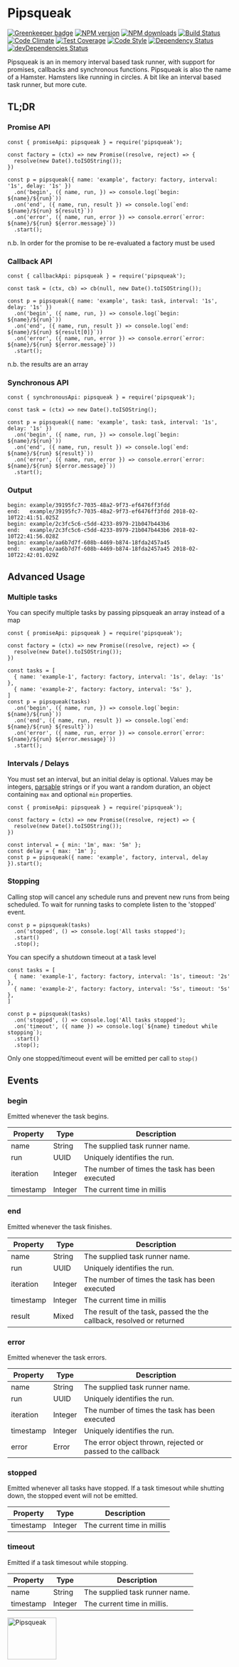 # Pipsqueak

[![Greenkeeper badge](https://badges.greenkeeper.io/cressie176/pipsqueak.svg)](https://greenkeeper.io/)
[![NPM version](https://img.shields.io/npm/v/pipsqueak.svg?style=flat-square)](https://www.npmjs.com/package/pipsqueak)
[![NPM downloads](https://img.shields.io/npm/dm/pipsqueak.svg?style=flat-square)](https://www.npmjs.com/package/pipsqueak)
[![Build Status](https://img.shields.io/travis/cressie176/pipsqueak/master.svg)](https://travis-ci.org/cressie176/pipsqueak)
[![Code Climate](https://codeclimate.com/github/cressie176/pipsqueak/badges/gpa.svg)](https://codeclimate.com/github/cressie176/pipsqueak)
[![Test Coverage](https://codeclimate.com/github/cressie176/pipsqueak/badges/coverage.svg)](https://codeclimate.com/github/cressie176/pipsqueak/coverage)
[![Code Style](https://img.shields.io/badge/code%20style-imperative-brightgreen.svg)](https://github.com/cressie176/eslint-config-imperative)
[![Dependency Status](https://david-dm.org/cressie176/pipsqueak.svg)](https://david-dm.org/cressie176/pipsqueak)
[![devDependencies Status](https://david-dm.org/cressie176/pipsqueak/dev-status.svg)](https://david-dm.org/cressie176/pipsqueak?type=dev)

Pipsqueak is an in memory interval based task runner, with support for promises, callbacks and synchronous functions. Pipsqueak is also the name of a Hamster. Hamsters like running in circles. A bit like an interval based task runner, but more cute.

## TL;DR
###  Promise API
```
const { promiseApi: pipsqueak } = require('pipsqueak');

const factory = (ctx) => new Promise((resolve, reject) => {
  resolve(new Date().toISOString());
})

const p = pipsqueak({ name: 'example', factory: factory, interval: '1s', delay: '1s' })
  .on('begin', ({ name, run, }) => console.log(`begin: ${name}/${run}`))
  .on('end', ({ name, run, result }) => console.log(`end:   ${name}/${run} ${result}`))
  .on('error', ({ name, run, error }) => console.error(`error: ${name}/${run} ${error.message}`))
  .start();
```
n.b. In order for the promise to be re-evaluated a factory must be used
### Callback API
```
const { callbackApi: pipsqueak } = require('pipsqueak');

const task = (ctx, cb) => cb(null, new Date().toISOString());

const p = pipsqueak({ name: 'example', task: task, interval: '1s', delay: '1s' })
  .on('begin', ({ name, run, }) => console.log(`begin: ${name}/${run}`))
  .on('end', ({ name, run, result }) => console.log(`end:   ${name}/${run} ${result[0]}`))
  .on('error', ({ name, run, error }) => console.error(`error: ${name}/${run} ${error.message}`))
  .start();
```
n.b. the results are an array
### Synchronous API
```
const { synchronousApi: pipsqueak } = require('pipsqueak');

const task = (ctx) => new Date().toISOString();

const p = pipsqueak({ name: 'example', task: task, interval: '1s', delay: '1s' })
  .on('begin', ({ name, run, }) => console.log(`begin: ${name}/${run}`))
  .on('end', ({ name, run, result }) => console.log(`end:   ${name}/${run} ${result}`))
  .on('error', ({ name, run, error }) => console.error(`error: ${name}/${run} ${error.message}`))
  .start();
```
### Output
```
begin: example/39195fc7-7035-48a2-9f73-ef6476ff3fdd
end:   example/39195fc7-7035-48a2-9f73-ef6476ff3fdd 2018-02-10T22:41:51.025Z
begin: example/2c3fc5c6-c5dd-4233-8979-21b047b443b6
end:   example/2c3fc5c6-c5dd-4233-8979-21b047b443b6 2018-02-10T22:41:56.028Z
begin: example/aa6b7d7f-608b-4469-b874-18fda2457a45
end:   example/aa6b7d7f-608b-4469-b874-18fda2457a45 2018-02-10T22:42:01.029Z
```

## Advanced Usage

### Multiple tasks
You can specify multiple tasks by passing pipsqueak an array instead of a map
```
const { promiseApi: pipsqueak } = require('pipsqueak');

const factory = (ctx) => new Promise((resolve, reject) => {
  resolve(new Date().toISOString());
})

const tasks = [
  { name: 'example-1', factory: factory, interval: '1s', delay: '1s' },
  { name: 'example-2', factory: factory, interval: '5s' },
]
const p = pipsqueak(tasks)
  .on('begin', ({ name, run, }) => console.log(`begin: ${name}/${run}`))
  .on('end', ({ name, run, result }) => console.log(`end:   ${name}/${run} ${result}`))
  .on('error', ({ name, run, error }) => console.error(`error: ${name}/${run} ${error.message}`))
  .start();
```

### Intervals / Delays
You must set an interval, but an initial delay is optional. Values may be integers, [parsable](https://www.npmjs.com/package/parse-duration) strings or if you want a random duration, an object containing `max` and optional `min` properties.
```
const { promiseApi: pipsqueak } = require('pipsqueak');

const factory = (ctx) => new Promise((resolve, reject) => {
  resolve(new Date().toISOString());
})

const interval = { min: '1m', max: '5m' };
const delay = { max: '1m' };
const p = pipsqueak({ name: 'example', factory, interval, delay }).start();
```

### Stopping
Calling stop will cancel any schedule runs and prevent new runs from being scheduled. To wait for running tasks to complete listen to the 'stopped' event.
```
const p = pipsqueak(tasks)
  .on('stopped', () => console.log('All tasks stopped');
  .start()
  .stop();
```
You can specify a shutdown timeout at a task level
```
const tasks = [
  { name: 'example-1', factory: factory, interval: '1s', timeout: '2s' },
  { name: 'example-2', factory: factory, interval: '5s', timeout: '5s' },
]

const p = pipsqueak(tasks)
  .on('stopped', () => console.log('All tasks stopped');
  .on('timeout', ({ name }) => console.log(`${name} timedout while stopping`);
  .start()
  .stop();
```
Only one stopped/timeout event will be emitted per call to ```stop()```

## Events

### begin
Emitted whenever the task begins.

| Property  | Type    | Description |
|-----------|---------|-------------|
| name      | String  | The supplied task runner name. |
| run       | UUID    | Uniquely identifies the run. |
| iteration | Integer | The number of times the task has been executed |
| timestamp | Integer | The current time in millis |

### end
Emitted whenever the task finishes.

| Property  | Type    | Description |
|-----------|---------|-------------|
| name      | String  | The supplied task runner name. |
| run       | UUID    | Uniquely identifies the run. |
| iteration | Integer | The number of times the task has been executed |
| timestamp | Integer | The current time in millis |
| result    | Mixed   | The result of the task, passed the the callback, resolved or returned |

### error
Emitted whenever the task errors.

| Property  | Type    | Description |
|-----------|---------|-------------|
| name      | String  | The supplied task runner name. |
| run       | UUID    | Uniquely identifies the run. |
| iteration | Integer | The number of times the task has been executed |
| timestamp | Integer | Uniquely identifies the run. |
| error     | Error   | The error object thrown, rejected or passed to the callback |

### stopped
Emitted whenever all tasks have stopped. If a task timesout while shutting down, the stopped event will not be emitted.

| Property  | Type    | Description |
|-----------|---------|-------------|
| timestamp | Integer | The current time in millis |

### timeout
Emitted if a task timesout while stopping.

| Property  | Type    | Description |
|-----------|---------|-------------|
| name      | String  | The supplied task runner name. |
| timestamp | Integer | The current time in millis. |


<img alt="Pipsqueak" src="https://upload.wikimedia.org/wikipedia/en/thumb/8/87/Pipsqueak_Go_Go_Hamster.png/220px-Pipsqueak_Go_Go_Hamster.png" width="110" height="94" class="thumbimage">
